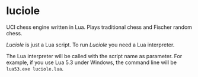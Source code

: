 # luciole
UCI chess engine written in Lua. Plays traditional chess and Fischer random chess.

*Luciole* is just a Lua script. To run *Luciole* you need a Lua interpreter.

The Lua interpreter will be called with the script name as parameter. For example, if you use Lua 5.3 under Windows, the command line will be `lua53.exe luciole.lua`.
